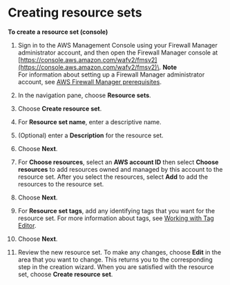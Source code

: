 # Creating resource sets<a name="fms-creating-resource-set"></a>

**To create a resource set \(console\)**

1. Sign in to the AWS Management Console using your Firewall Manager administrator account, and then open the Firewall Manager console at [https://console.aws.amazon.com/wafv2/fmsv2](https://console.aws.amazon.com/wafv2/fmsv2)\. 
**Note**  
For information about setting up a Firewall Manager administrator account, see [AWS Firewall Manager prerequisites](fms-prereq.md)\.

1. In the navigation pane, choose **Resource sets**\.

1. Choose **Create resource set**\.

1. For **Resource set name**, enter a descriptive name\.

1. \(Optional\) enter a **Description** for the resource set\.

1. Choose **Next**\.

1. For **Choose resources**, select an **AWS account ID** then select **Choose resources** to add resources owned and managed by this account to the resource set\. After you select the resources, select **Add** to add the resources to the resource set\.

1. Choose **Next**\.

1. For **Resource set tags**, add any identifying tags that you want for the resource set\. For more information about tags, see [Working with Tag Editor](https://docs.aws.amazon.com/awsconsolehelpdocs/latest/gsg/tag-editor.html)\.

1. Choose **Next**\.

1. Review the new resource set\. To make any changes, choose **Edit** in the area that you want to change\. This returns you to the corresponding step in the creation wizard\. When you are satisfied with the resource set, choose **Create resource set**\.